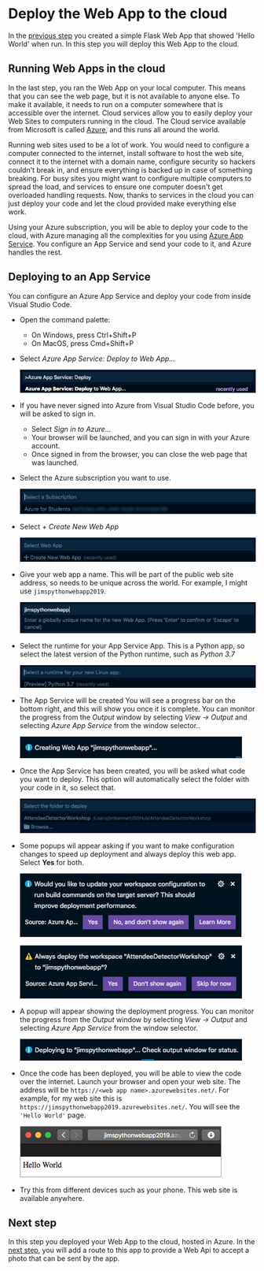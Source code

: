 # Deploy the Web App to the cloud

In the [previous step](./CreateAFlaskWebApp.md) you created a simple Flask Web App that showed 'Hello World' when run. In this step you will deploy this Web App to the cloud.

## Running Web Apps in the cloud

In the last step, you ran the Web App on your local computer. This means that you can see the web page, but it is not available to anyone else. To make it available, it needs to run on a computer somewhere that is accessible over the internet. Cloud services allow you to easily deploy your Web Sites to computers running in the cloud. The Cloud service available from Microsoft is called [Azure](https://azure.microsoft.com/?WT.mc_id=pythonworkshop-github-jabenn), and this runs all around the world.

Running web sites used to be a lot of work. You would need to configure a computer connected to the internet, install software to host the web site, connect it to the internet with a domain name, configure security so hackers couldn't break in, and ensure everything is backed up in case of something breaking. For busy sites you might want to configure multiple computers to spread the load, and services to ensure one computer doesn't get overloaded handling requests. Now, thanks to services in the cloud you can just deploy your code and let the cloud provided make everything else work.

Using your Azure subscription, you will be able to deploy your code to the cloud, with Azure managing all the complexities for you using [Azure App Service](https://azure.microsoft.com/services/app-service/?WT.mc_id=pythonworkshop-github-jabenn). You configure an App Service and send your code to it, and Azure handles the rest.

## Deploying to an App Service

You can configure an Azure App Service and deploy your code from inside Visual Studio Code.

* Open the command palette:
  * On Windows, press Ctrl+Shift+P
  * On MacOS, press Cmd+Shift+P

* Select *Azure App Service: Deploy to Web App...*
  
  ![The command palette showing the Azure App Service: Deploy to Web App option](../Images/CommandPaletteDeployAppService.png)

* If you have never signed into Azure from Visual Studio Code before, you will be asked to sign in.
  * Select *Sign in to Azure...*
  * Your browser will be launched, and you can sign in with your Azure account.
  * Once signed in from the browser, you can close the web page that was launched.

* Select the Azure subscription you want to use.
  
  ![The command palette showing the select subscription option](../Images/SelectDeploySubscription.png)

* Select *+ Create New Web App*

  ![The command palette showing the create web app option](../Images/CreateNewWebApp.png)

* Give your web app a name. This will be part of the public web site address, so needs to be unique across the world. For example, I might use `jimspythonwebapp2019`.

  ![The command palette showing the new web app name option](../Images/SelectWebAppName.png)

* Select the runtime for your App Service App. This is a Python app, so select the latest version of the Python runtime, such as *Python 3.7*

  ![The command palette showing the select runtime option](../Images/SelectPythonRuntime.png)

* The App Service will be created You will see a progress bar on the bottom right, and this will show you once it is complete. You can monitor the progress from the *Output* window by selecting *View -> Output* and selecting *Azure App Service* from the window selector..

  ![The create app service progress bar](../Images/CreateWebAppProgress.png)

* Once the App Service has been created, you will be asked what code you want to deploy. This option will automatically select the folder with your code in it, so select that.

  ![The command palette showing the deployment source option](../Images/SelectDeployFolder.png)

* Some popups wil appear asking if you want to make configuration changes to speed up deployment and always deploy this web app. Select **Yes** for both.
  
  ![The update workspace configuration dialog](../Images/UpdateWorkspaceConfigDialog.png)
  
  ![The always deploy to the web app configuration dialog](../Images/AlwaysDeployDIalog.png)

* A popup will appear showing the deployment progress. You can monitor the progress from the *Output* window by selecting *View -> Output* and selecting *Azure App Service* from the window selector.
  
  ![The deploy progress dialog](../Images/DeployProgress.png)

* Once the code has been deployed, you will be able to view the code over the internet. Launch your browser and open your web site. The address will be `https://<web app name>.azurewebsites.net/`. For example, for my web site this is `https://jimspythonwebapp2019.azurewebsites.net/`. You will see the `'Hello World'` page.
  
  ![The Hello World site running in Azure](../Images/WebsiteRunningInAzure.png)

* Try this from different devices such as your phone. This web site is available anywhere.

## Next step

In this step you deployed your Web App to the cloud, hosted in Azure. In the [next step](./AddWebApi.md), you will add a route to this app to provide a Web Api to accept a photo that can be sent by the app.